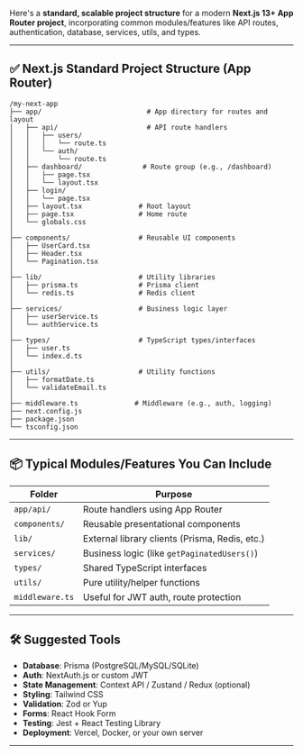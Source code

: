 Here's a **standard, scalable project structure** for a modern **Next.js 13+ App Router project**, incorporating common modules/features like API routes, authentication, database, services, utils, and types.

---

## ✅ **Next.js Standard Project Structure (App Router)**

```
/my-next-app
├── app/                          # App directory for routes and layout
│   ├── api/                      # API route handlers
│   │   ├── users/
│   │   │   └── route.ts
│   │   └── auth/
│   │       └── route.ts
│   ├── dashboard/               # Route group (e.g., /dashboard)
│   │   ├── page.tsx
│   │   └── layout.tsx
│   ├── login/
│   │   └── page.tsx
│   ├── layout.tsx              # Root layout
│   ├── page.tsx                # Home route
│   └── globals.css
│
├── components/                 # Reusable UI components
│   ├── UserCard.tsx
│   ├── Header.tsx
│   └── Pagination.tsx
│
├── lib/                        # Utility libraries
│   ├── prisma.ts               # Prisma client
│   └── redis.ts                # Redis client
│
├── services/                   # Business logic layer
│   ├── userService.ts
│   └── authService.ts
│
├── types/                      # TypeScript types/interfaces
│   ├── user.ts
│   └── index.d.ts
│
├── utils/                      # Utility functions
│   ├── formatDate.ts
│   └── validateEmail.ts
│
├── middleware.ts              # Middleware (e.g., auth, logging)
├── next.config.js
├── package.json
└── tsconfig.json
```

---

## 📦 **Typical Modules/Features You Can Include**

| Folder          | Purpose                                        |
| --------------- | ---------------------------------------------- |
| `app/api/`      | Route handlers using App Router                |
| `components/`   | Reusable presentational components             |
| `lib/`          | External library clients (Prisma, Redis, etc.) |
| `services/`     | Business logic (like `getPaginatedUsers()`)    |
| `types/`        | Shared TypeScript interfaces                   |
| `utils/`        | Pure utility/helper functions                  |
| `middleware.ts` | Useful for JWT auth, route protection          |

---

## 🛠 Suggested Tools

* **Database**: Prisma (PostgreSQL/MySQL/SQLite)
* **Auth**: NextAuth.js or custom JWT
* **State Management**: Context API / Zustand / Redux (optional)
* **Styling**: Tailwind CSS
* **Validation**: Zod or Yup
* **Forms**: React Hook Form
* **Testing**: Jest + React Testing Library
* **Deployment**: Vercel, Docker, or your own server

---
